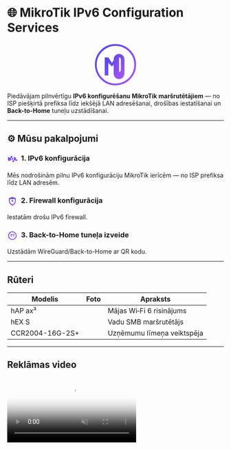 # 🌐 MikroTik IPv6 Configuration Services

<div align="center">
<svg width="100" height="100" viewBox="0 0 24 24" xmlns="http://www.w3.org/2000/svg">
    <defs>
        <linearGradient id="logoGradient" x1="0%" y1="0%" x2="100%" y2="100%">
            <stop offset="0%" style="stop-color:#4f46e5;stop-opacity:1" />
            <stop offset="100%" style="stop-color:#a855f7;stop-opacity:1" />
        </linearGradient>
    </defs>
    <circle cx="12" cy="12" r="11" fill="none" stroke="url(#logoGradient)" stroke-width="1"/>
    <path d="M6 18V8h2l2 3 2-3h2v10h-2v-7l-2 2-2-2v7H6zm11-1a3 3 0 0 1-3 3 3 3 0 0 1-3-3V9a3 3 0 0 1 3-3 3 3 0 0 1 3 3v6zm-2 0V9a1 1 0 0 0-1-1 1 1 0 0 0-1 1v6a1 1 0 0 0 1 1 1 1 0 0 0 1-1z" fill="url(#logoGradient)"/>
</svg>
</div>

Piedāvājam pilnvērtīgu **IPv6 konfigurēšanu MikroTik maršrutētājiem** — no ISP piešķirtā prefiksa līdz iekšējā LAN adresēšanai, drošības iestatīšanai un **Back-to-Home** tuneļu uzstādīšanai.

---

## ⚙️ Mūsu pakalpojumi

### <svg width="24" height="24" viewBox="0 0 24 24" xmlns="http://www.w3.org/2000/svg" style="vertical-align: middle; margin-right: 8px;"><defs><linearGradient id="iconGrad" x1="0%" y1="0%" x2="100%" y2="100%"><stop offset="0%" style="stop-color:#4f46e5;stop-opacity:1" /><stop offset="100%" style="stop-color:#a855f7;stop-opacity:1" /></defs><path fill="url(#iconGrad)" d="M12 15.5a3.5 3.5 0 1 1 0-7a3.5 3.5 0 0 1 0 7zm0-5.5a2 2 0 1 0 0 4a2 2 0 0 0 0-4zM19.42 12l1.06-1.62a1 1 0 0 0-.4-1.38l-2.96-1.71a1 1 0 0 0-1.2.4l-.95 1.85A7.01 7.01 0 0 0 12 9.05V6a1 1 0 0 0-1-1H9a1 1 0 0 0-1 1v3.05a7.01 7.01 0 0 0-2.97.54l-.95-1.85a1 1 0 0 0-1.2-.4L1.92 9a1 1 0 0 0-.4 1.38L2.58 12l-1.06 1.62a1 1 0 0 0 .4 1.38l2.96 1.71a1 1 0 0 0 1.2-.4l.95-1.85A7.01 7.01 0 0 0 12 14.95V18a1 1 0 0 0 1 1h2a1 1 0 0 0 1-1v-3.05a7.01 7.01 0 0 0 2.97-.54l.95 1.85a1 1 0 0 0 1.2.4l2.96-1.71a1 1 0 0 0 .4-1.38L19.42 12z"/></svg>1. IPv6 konfigurācija
Mēs nodrošinām pilnu IPv6 konfigurāciju MikroTik ierīcēm — no ISP prefiksa līdz LAN adresēm.

### <svg width="24" height="24" viewBox="0 0 24 24" xmlns="http://www.w3.org/2000/svg" style="vertical-align: middle; margin-right: 8px;"><defs><linearGradient id="iconGrad" x1="0%" y1="0%" x2="100%" y2="100%"><stop offset="0%" style="stop-color:#4f46e5;stop-opacity:1" /><stop offset="100%" style="stop-color:#a855f7;stop-opacity:1" /></defs><path fill="url(#iconGrad)" d="M12 2L4 5v6.09c0 5.05 3.41 9.76 8 10.91c4.59-1.15 8-5.86 8-10.91V5l-8-3zm0 2.09L10.97 5H13.03L12 4.09zM6 7h12v4.09c0 3.8-2.55 7.24-6 8.18c-3.45-.94-6-4.38-6-8.18V7zm6 6a2 2 0 1 1 0-4a2 2 0 0 1 0 4z"/></svg>2. Firewall konfigurācija
Iestatām drošu IPv6 firewall.

### <svg width="24" height="24" viewBox="0 0 24 24" xmlns="http://www.w3.org/2000/svg" style="vertical-align: middle; margin-right: 8px;"><defs><linearGradient id="iconGrad" x1="0%" y1="0%" x2="100%" y2="100%"><stop offset="0%" style="stop-color:#4f46e5;stop-opacity:1" /><stop offset="100%" style="stop-color:#a855f7;stop-opacity:1" /></defs><path fill="url(#iconGrad)" d="M12 2a10 10 0 1 0 10 10A10 10 0 0 0 12 2zm0 18a8 8 0 1 1 8-8a8 8 0 0 1-8 8zm-1-11h2v2h-2zm-3 3h2v2H8zm6 0h2v2h-2zM11 9.5a1.5 1.5 0 1 1-3 0a1.5 1.5 0 0 1 3 0zm6 0a1.5 1.5 0 1 1-3 0a1.5 1.5 0 0 1 3 0z"/></svg>3. Back-to-Home tuneļa izveide
Uzstādām WireGuard/Back-to-Home ar QR kodu.

---

## Rūteri

| Modelis | Foto | Apraksts |
|---|---|---|
| hAP ax³ | | Mājas Wi‑Fi 6 risinājums |
| hEX S | | Vadu SMB maršrutētājs |
| CCR2004-16G-2S+ | | Uzņēmumu līmeņa veiktspēja |

---

## Reklāmas video

<div class="video-wrapper">
  <video controls playsinline muted loop poster="../assets/video-poster.jpg">
    <source src="../assets/video.mp4" type="video/mp4">
  </video>
</div>

